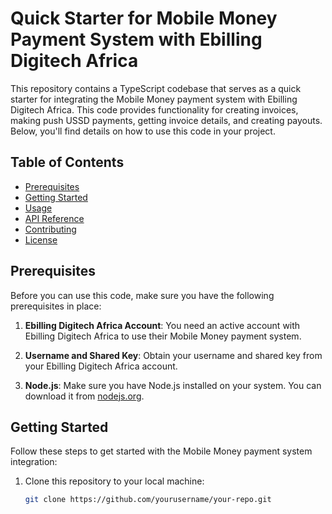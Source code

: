 # Quick Starter for Mobile Money Payment System with Ebilling Digitech Africa

This repository contains a TypeScript codebase that serves as a quick starter for integrating the Mobile Money payment system with Ebilling Digitech Africa. This code provides functionality for creating invoices, making push USSD payments, getting invoice details, and creating payouts. Below, you'll find details on how to use this code in your project.

## Table of Contents
- [Prerequisites](#prerequisites)
- [Getting Started](#getting-started)
- [Usage](#usage)
- [API Reference](#api-reference)
- [Contributing](#contributing)
- [License](#license)

## Prerequisites
Before you can use this code, make sure you have the following prerequisites in place:

1. **Ebilling Digitech Africa Account**: You need an active account with Ebilling Digitech Africa to use their Mobile Money payment system.

2. **Username and Shared Key**: Obtain your username and shared key from your Ebilling Digitech Africa account.

3. **Node.js**: Make sure you have Node.js installed on your system. You can download it from [nodejs.org](https://nodejs.org/).

## Getting Started
Follow these steps to get started with the Mobile Money payment system integration:

1. Clone this repository to your local machine:

   ```bash
   git clone https://github.com/yourusername/your-repo.git
